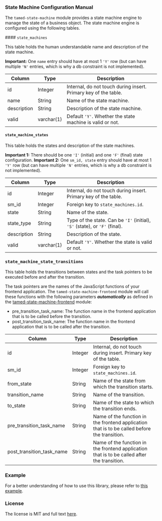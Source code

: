 ### State Machine Configuration Manual

The `tamed-state-machine` module provides a state machine engine to manage the state of a business object. The state machine engine is configured using the following tables.


#### `state_machines`

This table holds the human understandable name and description of the state machine.

**Important:** One `name` entry should have at most 1 `'Y'` row (but can have multiple `'N'` entries, which is why a db constraint is not implemented).

| Column | Type | Description |
| --- | --- | --- |
| id | Integer | Internal, do not touch during insert. Primary key of the table. |
| name | String | Name of the state machine. |
| description | String | Description of the state machine. |
| valid | varchar(1) | Default `'Y'`. Whether the state machine is valid or not.|

#### `state_machine_states`

This table holds the states and description of the state machines.

**Important 1:** There should be one `'I'` (initial) and one `'F'` (final) state configuration.
**Important 2:** One `sm_id, state` entry should have at most 1 `'Y'` row (but can have multiple `'N'` entries, which is why a db constraint is not implemented).

| Column | Type | Description |
| --- | --- | --- |
| id | Integer | Internal, do not touch during insert. Primary key of the table. |
| sm_id | Integer | Foreign key to `state_machines.id`. |
| state | String | Name of the state. |
| state_type | String | Type of the state. Can be `'I'` (initial), `'S'` (state), or `'F'` (final). |
| description | String | Description of the state. |
| valid | varchar(1) | Default `'Y'`. Whether the state is valid or not.|

### `state_machine_state_transitions`

This table holds the transitions between states and the task pointers to be executed before and after the transition.

The task pointers are the names of the JavaScript functions of your frontend application. The `tamed-state-machine-frontend` module will call these functions with the following parameters ***automatically*** as defined in the [tamed-state-machine-frontend](https://github.com/MehmetKaplan/tamed-state-machine/blob/master/frontend/README.md) module:

* pre_transition_task_name: The function name in the frontend application that is to be called before the transition.
* post_transition_task_name: The function name in the frontend application that is to be called after the transition.

| Column | Type | Description |
| --- | --- | --- |
| id | Integer | Internal, do not touch during insert. Primary key of the table. |
| sm_id | Integer | Foreign key to `state_machines.id`. |
| from_state | String | Name of the state from which the transition starts. |
| transition_name | String | Name of the transition. |
| to_state | String | Name of the state to which the transition ends. |
| pre_transition_task_name | String | Name of the function in the frontend application that is to be called before the transition. |
| post_transition_task_name | String | Name of the function in the frontend application that is to be called after the transition. |


### Example

For a better understanding of how to use this library, please refer to [this example](https://github.com/MehmetKaplan/tamed-state-machine/blob/master/example/README.md).

### License

The license is MIT and full text [here](https://github.com/MehmetKaplan/tamed-state-machine/blob/master/LICENSE).

